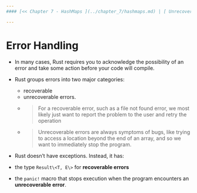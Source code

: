 ```yaml
---
#### [<< Chapter 7 - HashMaps ](../chapter_7/hashmaps.md) | [ Unrecoverable Errors with panic! >>](./panic.md)

---
```


# Error Handling

* In many cases, Rust requires you to acknowledge the possibility of an error and take some action before your code will compile. 
* Rust groups errors into two major categories:
  * recoverable 
  * unrecoverable errors.
  * > For a recoverable error, such as a file not found error, we most likely just want to report the problem to the user and retry the operation
  * > Unrecoverable errors are always symptoms of bugs, like trying to access a location beyond the end of an array, and so we want to immediately stop the program.

* Rust doesn’t have exceptions. Instead, it has:
* the type `Result\<T, E\>` for **recoverable errors**
* the `panic!` macro that stops execution when the program encounters an **unrecoverable error**.
